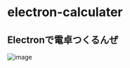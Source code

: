 # electron-calculater
## Electronで電卓つくるんぜ
![image](https://user-images.githubusercontent.com/58582197/84127931-d4bb5400-aa7a-11ea-8471-2c020484e694.png)
